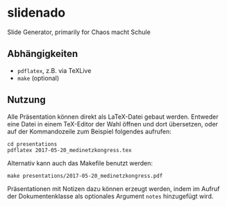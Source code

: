 # slidenado

Slide Generator, primarily for Chaos macht Schule

## Abhängigkeiten

* `pdflatex`, z.B. via TeXLive
* `make` (optional)

## Nutzung

Alle Präsentation können direkt als LaTeX-Datei gebaut werden.  Entweder eine
Datei in einem TeX-Editor der Wahl öffnen und dort übersetzen, oder auf der
Kommandozeile zum Beispiel folgendes aufrufen:

    cd presentations
    pdflatex 2017-05-20_medinetzkongress.tex

Alternativ kann auch das Makefile benutzt werden:

    make presentations/2017-05-20_medinetzkongress.pdf

Präsentationen mit Notizen dazu können erzeugt werden, indem im Aufruf der
Dokumentenklasse als optionales Argument `notes` hinzugefügt wird.

